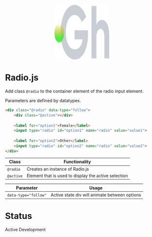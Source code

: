 <p align="center">
  <img width="180" height="180" src="https://github.com/terrainagency/ghost/blob/main/assets/logo.svg" alt="Ghost: Agnostic GSAP and Tailwind Framework">
</p>

# Radio.js
Add class `@radio` to the container element of the radio input element.

Parameters are defined by datatypes. 

```html
<div class="@radio" data-type="follow">
    <div class="@active"></div>

    <label for="option1">Female</label>
    <input type="radio" id="option1" name="radio" value="value1">

    <label for="option2">Other</label>
    <input type="radio" id="option2" name="radio" value="value2">
</div>
```

Class | Functionality
------------ | -------------
`@radio` | Creates an instance of Radio.js
`@active` | Element that is used to display the active selection

Parameter | Usage
------------ | ------------- 
`data-type="follow"` | Active state div will animate between options 

# Status
Active Development